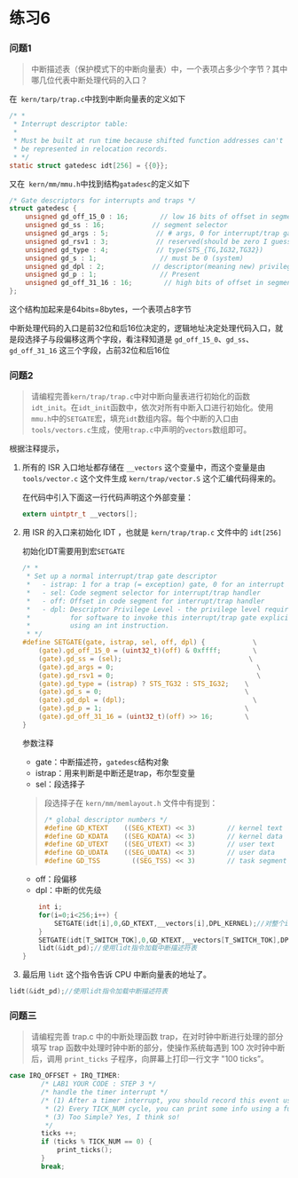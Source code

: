 # 练习6

### 问题1

> 中断描述表（保护模式下的中断向量表）中，一个表项占多少个字节？其中哪几位代表中断处理代码的入口？

在` kern/tarp/trap.c`中找到中断向量表的定义如下

```c
/* *
 * Interrupt descriptor table:
 *
 * Must be built at run time because shifted function addresses can't
 * be represented in relocation records.
 * */
static struct gatedesc idt[256] = {{0}};
```

又在` kern/mm/mmu.h`中找到结构`gatadesc`的定义如下

```c
/* Gate descriptors for interrupts and traps */
struct gatedesc {
    unsigned gd_off_15_0 : 16;        // low 16 bits of offset in segment
    unsigned gd_ss : 16;            // segment selector
    unsigned gd_args : 5;            // # args, 0 for interrupt/trap gates
    unsigned gd_rsv1 : 3;            // reserved(should be zero I guess)
    unsigned gd_type : 4;            // type(STS_{TG,IG32,TG32})
    unsigned gd_s : 1;                // must be 0 (system)
    unsigned gd_dpl : 2;            // descriptor(meaning new) privilege level
    unsigned gd_p : 1;                // Present
    unsigned gd_off_31_16 : 16;        // high bits of offset in segment
};
```

这个结构加起来是64bits=8bytes，一个表项占8字节

中断处理代码的入口是前32位和后16位决定的，逻辑地址决定处理代码入口，就是段选择子与段偏移这两个字段，看注释知道是 `gd_off_15_0`、`gd_ss`、`gd_off_31_16` 这三个字段，占前32位和后16位

### 问题2

> 请编程完善`kern/trap/trap.c`中对中断向量表进行初始化的函数`idt_init`。在`idt_init`函数中，依次对所有中断入口进行初始化。使用`mmu.h`中的`SETGATE`宏，填充`idt`数组内容。每个中断的入口由`tools/vectors.c`生成，使用`trap.c`中声明的`vectors`数组即可。

根据注释提示，

1. 所有的 ISR 入口地址都存储在 `__vectors` 这个变量中，而这个变量是由 `tools/vector.c` 这个文件生成 `kern/trap/vector.S` 这个汇编代码得来的。

   在代码中引入下面这一行代码声明这个外部变量：

   ```c
   extern uintptr_t __vectors[];
   ```

2. 用 ISR 的入口来初始化 IDT ，也就是 `kern/trap/trap.c` 文件中的 `idt[256]` 

   初始化IDT需要用到宏`SETGATE`

   ```c
   /* *
    * Set up a normal interrupt/trap gate descriptor
    *   - istrap: 1 for a trap (= exception) gate, 0 for an interrupt gate
    *   - sel: Code segment selector for interrupt/trap handler
    *   - off: Offset in code segment for interrupt/trap handler
    *   - dpl: Descriptor Privilege Level - the privilege level required
    *          for software to invoke this interrupt/trap gate explicitly
    *          using an int instruction.
    * */
   #define SETGATE(gate, istrap, sel, off, dpl) {            \
       (gate).gd_off_15_0 = (uint32_t)(off) & 0xffff;        \
       (gate).gd_ss = (sel);                                \
       (gate).gd_args = 0;                                    \
       (gate).gd_rsv1 = 0;                                    \
       (gate).gd_type = (istrap) ? STS_TG32 : STS_IG32;    \
       (gate).gd_s = 0;                                    \
       (gate).gd_dpl = (dpl);                                \
       (gate).gd_p = 1;                                    \
       (gate).gd_off_31_16 = (uint32_t)(off) >> 16;        \
   }
   ```

   参数注释

   * gate：中断描述符，`gatedesc`结构对象
   * istrap：用来判断是中断还是trap，布尔型变量
   * sel：段选择子

   > 段选择子在 `kern/mm/memlayout.h` 文件中有提到：
   >
   > ```c
   > /* global descriptor numbers */
   > #define GD_KTEXT    ((SEG_KTEXT) << 3)        // kernel text
   > #define GD_KDATA    ((SEG_KDATA) << 3)        // kernel data
   > #define GD_UTEXT    ((SEG_UTEXT) << 3)        // user text
   > #define GD_UDATA    ((SEG_UDATA) << 3)        // user data
   > #define GD_TSS        ((SEG_TSS) << 3)        // task segment selector
   > ```

   * off：段偏移
   * dpl：中断的优先级

   ```c
       int i;
       for(i=0;i<256;i++) {
           SETGATE(idt[i],0,GD_KTEXT,__vectors[i],DPL_KERNEL);//对整个idt数组进行初始化
       }
       SETGATE(idt[T_SWITCH_TOK],0,GD_KTEXT,__vectors[T_SWITCH_TOK],DPL_USER);//把所有的中断都初始化为内核级的中断
       lidt(&idt_pd);//使用lidt指令加载中断描述符表
   }
   ```

3. 最后用 `lidt` 这个指令告诉 CPU 中断向量表的地址了。

```c
lidt(&idt_pd);//使用lidt指令加载中断描述符表
```
### 问题三

> 请编程完善 trap.c 中的中断处理函数 trap，在对时钟中断进行处理的部分填写 trap 函数中处理时钟中断的部分，使操作系统每遇到 100 次时钟中断后，调用 `print_ticks` 子程序，向屏幕上打印一行文字 "100 ticks”。

```c
case IRQ_OFFSET + IRQ_TIMER:
        /* LAB1 YOUR CODE : STEP 3 */
        /* handle the timer interrupt */
        /* (1) After a timer interrupt, you should record this event using a global variable (increase it), such as ticks in kern/driver/clock.c
         * (2) Every TICK_NUM cycle, you can print some info using a funciton, such as print_ticks().
         * (3) Too Simple? Yes, I think so!
         */
        ticks ++;
        if (ticks % TICK_NUM == 0) {
            print_ticks();
        }
        break;
```

